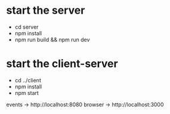 # start the server

- cd server
- npm install
- npm run build && npm run dev

# start the client-server
- cd ../client
- npm install
- npm start


events -> http://localhost:8080
browser -> http://localhost:3000

